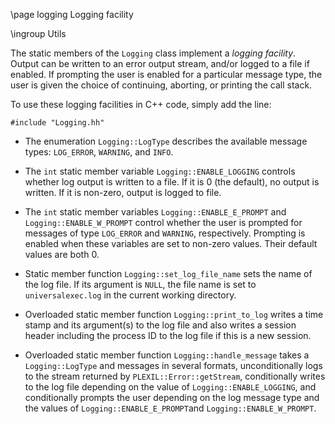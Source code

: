 \page logging Logging facility

\ingroup Utils

The static members of the `Logging` class implement a *logging
facility*.  Output can be written to an error output stream, and/or
logged to a file if enabled.  If prompting the user is enabled for a
particular message type, the user is given the choice of continuing,
aborting, or printing the call stack.

To use these logging facilities in C++ code, simply add the line:

    #include "Logging.hh"

+ The enumeration `Logging::LogType` describes the available message
  types: `LOG_ERROR`, `WARNING`, and `INFO`.

+ The `int` static member variable `Logging::ENABLE_LOGGING` controls
  whether log output is written to a file. If it is 0 (the default),
  no output is written. If it is non-zero, output is logged to file.
  
+ The `int` static member variables `Logging::ENABLE_E_PROMPT` and
  `Logging::ENABLE_W_PROMPT` control whether the user is prompted for
  messages of type `LOG_ERROR` and `WARNING`, respectively.  Prompting
  is enabled when these variables are set to non-zero values.  Their
  default values are both 0.
  
+ Static member function `Logging::set_log_file_name` sets the name of
  the log file.  If its argument is `NULL`, the file name is set to
  `universalexec.log` in the current working directory.

+ Overloaded static member function `Logging::print_to_log` writes a
  time stamp and its argument(s) to the log file and also writes a
  session header including the process ID to the log file if this is a
  new session.

+ Overloaded static member function `Logging::handle_message` takes a
  `Logging::LogType` and messages in several formats, unconditionally
  logs to the stream returned by `PLEXIL::Error::getStream`,
  conditionally writes to the log file depending on the value of
  `Logging::ENABLE_LOGGING`, and conditionally prompts the user
  depending on the log message type and the values of
  `Logging::ENABLE_E_PROMPT`and `Logging::ENABLE_W_PROMPT`.
